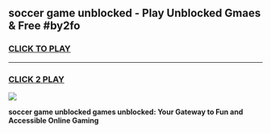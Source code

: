 
## soccer game unblocked - Play Unblocked Gmaes & Free #by2fo
<h3>
<a href="https://premium.freeplayer.one?title=soccer_game_unblocked&ref=03M">CLICK TO PLAY</a></h3>
<hr>

<h3>
<a href="https://premium.freeplayer.one?title=soccer_game_unblocked&ref=03M">CLICK 2 PLAY</a>
  
</h3>

<a href="https://premium.freeplayer.one?title=soccer_game_unblocked&ref=03M"><img src="https://clearcache.store/games.png"></a>


**soccer game unblocked games unblocked: Your Gateway to Fun and Accessible Online Gaming**

